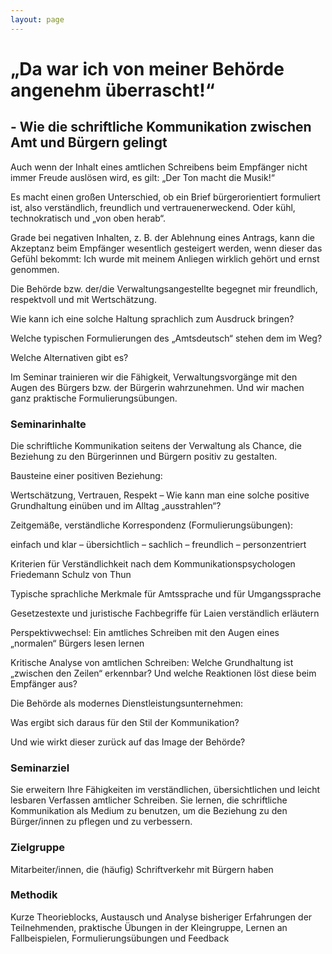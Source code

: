```yaml
---
layout: page
---
```


# „Da war ich von meiner Behörde angenehm überrascht!“

## - Wie die schriftliche Kommunikation zwischen Amt und Bürgern gelingt

 

Auch wenn der Inhalt eines amtlichen Schreibens beim Empfänger nicht immer Freude auslösen wird, es gilt: „Der Ton macht die Musik!“

Es macht einen großen Unterschied, ob ein Brief bürgerorientiert formuliert ist, also verständlich, freundlich und vertrauenerweckend. Oder kühl, technokratisch und „von oben herab“.

Grade bei negativen Inhalten, z. B. der Ablehnung eines Antrags, kann die Akzeptanz beim Empfänger wesentlich gesteigert werden, wenn dieser das Gefühl bekommt: Ich wurde mit meinem Anliegen wirklich gehört und ernst genommen.

Die Behörde bzw. der/die Verwaltungsangestellte begegnet mir freundlich, respektvoll und mit Wertschätzung.

Wie kann ich eine solche Haltung sprachlich zum Ausdruck bringen?

Welche typischen Formulierungen des „Amtsdeutsch“ stehen dem im Weg?

Welche Alternativen gibt es?

Im Seminar trainieren wir die Fähigkeit, Verwaltungsvorgänge mit den Augen des Bürgers bzw. der Bürgerin wahrzunehmen. Und wir machen ganz praktische Formulierungsübungen.

 

### Seminarinhalte

Die schriftliche Kommunikation seitens der Verwaltung als Chance, die Beziehung zu den Bürgerinnen und Bürgern positiv zu gestalten.

Bausteine einer positiven Beziehung:

Wertschätzung, Vertrauen, Respekt – Wie kann man eine solche positive Grundhaltung einüben und im Alltag „ausstrahlen“?

 

Zeitgemäße, verständliche Korrespondenz (Formulierungsübungen):

einfach und klar – übersichtlich – sachlich –  freundlich – personzentriert

 

Kriterien für Verständlichkeit nach dem Kommunikationspsychologen Friedemann Schulz von Thun

 

Typische sprachliche Merkmale für Amtssprache und für Umgangssprache

 

Gesetzestexte und juristische Fachbegriffe für Laien verständlich erläutern

 

Perspektivwechsel: Ein amtliches Schreiben mit den Augen eines „normalen“ Bürgers lesen lernen

 

Kritische Analyse von amtlichen Schreiben: Welche Grundhaltung ist „zwischen den Zeilen“ erkennbar? Und welche Reaktionen löst diese beim Empfänger aus?

 

Die Behörde als modernes Dienstleistungsunternehmen:

Was ergibt sich daraus für den Stil der Kommunikation?

Und wie wirkt dieser zurück auf das Image der Behörde?

 

### Seminarziel

Sie erweitern Ihre Fähigkeiten im verständlichen, übersichtlichen und leicht lesbaren Verfassen amtlicher Schreiben. Sie lernen, die schriftliche Kommunikation als Medium zu benutzen, um die Beziehung zu den Bürger/innen zu pflegen und zu verbessern. 

 

### Zielgruppe

Mitarbeiter/innen, die (häufig) Schriftverkehr mit Bürgern haben

 

### Methodik

Kurze Theorieblocks, Austausch und Analyse bisheriger Erfahrungen der Teilnehmenden, praktische Übungen in der Kleingruppe, Lernen an Fallbeispielen, Formulierungsübungen und Feedback